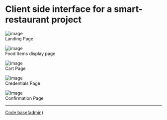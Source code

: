 <h1>Client side interface for a smart-restaurant project</h1>

![image](https://user-images.githubusercontent.com/76863803/224503265-a7b51697-b009-4c43-ad45-64fdb3052915.png)<br>
Landing Page

![image](https://user-images.githubusercontent.com/76863803/224503048-807c0217-1778-4664-82f0-1c2ca5b716eb.png)<br>
Food Items display page

![image](https://user-images.githubusercontent.com/76863803/224503063-4816b73f-710f-4a1f-b3a5-a231590cc6e0.png)<br>
Cart Page

![image](https://user-images.githubusercontent.com/76863803/224503087-95514b04-ed41-4ccb-8d9b-8b52be71b8e7.png)<br>
Credentials Page

![image](https://user-images.githubusercontent.com/76863803/224503173-1d3898c5-bd93-484e-996c-a59768ad6e04.png)<br>
Confirmation Page

<hr>
<a href="https://github.com/TEGME1/smart-restaurant-server">Code base(admin)</a>
